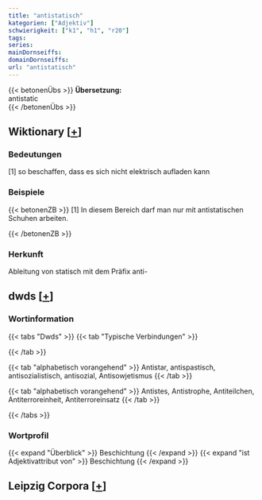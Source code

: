 ```yaml
---
title: "antistatisch"
kategorien: ["Adjektiv"]
schwierigkeit: ["k1", "h1", "r20"]
tags:
series:
mainDornseiffs:
domainDornseiffs:
url: "antistatisch"
---
```


{{< betonenÜbs >}}
**Übersetzung:**  
antistatic  
{{< /betonenÜbs >}}

## Wiktionary [[+](https://de.wiktionary.org/wiki/antistatisch)]

### Bedeutungen
[1] so beschaffen, dass es sich nicht elektrisch aufladen kann  

### Beispiele
{{< betonenZB >}}
[1] In diesem Bereich darf man nur mit antistatischen Schuhen arbeiten.  

{{< /betonenZB >}}
### Herkunft
Ableitung von statisch mit dem Präfix anti-  



## dwds [[+](https://www.dwds.de/wb/antistatisch)]

### Wortinformation
{{< tabs "Dwds" >}}
{{< tab "Typische Verbindungen" >}}

{{< /tab >}}

{{< tab "alphabetisch vorangehend" >}}
Antistar, antispastisch, antisozialistisch, antisozial, Antisowjetismus
{{< /tab >}}

{{< tab "alphabetisch vorangehend" >}}
Antistes, Antistrophe, Antiteilchen, Antiterroreinheit, Antiterroreinsatz
{{< /tab >}}

{{< /tabs >}}

### Wortprofil
{{< expand "Überblick" >}} Beschichtung {{< /expand >}}
{{< expand "ist Adjektivattribut von" >}} Beschichtung {{< /expand >}}

## Leipzig Corpora [[+](https://corpora.uni-leipzig.de/en/res?word=antistatisch&corpusId=deu_newscrawl-public_2018)]

